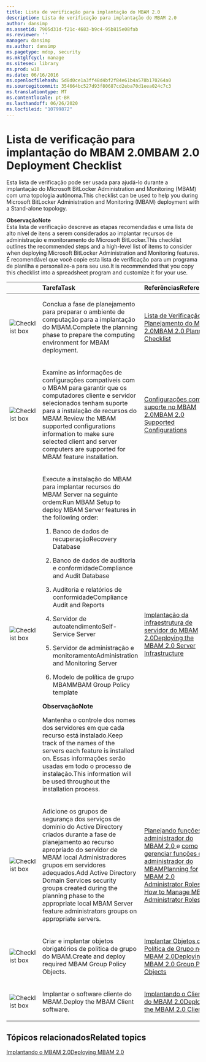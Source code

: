 ```yaml
---
title: Lista de verificação para implantação do MBAM 2.0
description: Lista de verificação para implantação do MBAM 2.0
author: dansimp
ms.assetid: 7905d31d-f21c-4683-b9c4-95b815e08fab
ms.reviewer: ''
manager: dansimp
ms.author: dansimp
ms.pagetype: mdop, security
ms.mktglfcycl: manage
ms.sitesec: library
ms.prod: w10
ms.date: 06/16/2016
ms.openlocfilehash: 5d8d0ce1a3ff48d4bf2f84e61b4a578b170264a0
ms.sourcegitcommit: 354664bc527d93f80687cd2eba70d1eea024c7c3
ms.translationtype: MT
ms.contentlocale: pt-BR
ms.lasthandoff: 06/26/2020
ms.locfileid: "10799872"
---
```

# <span data-ttu-id="767b1-103">Lista de verificação para implantação do MBAM 2.0</span><span class="sxs-lookup"><span data-stu-id="767b1-103">MBAM 2.0 Deployment Checklist</span></span>


<span data-ttu-id="767b1-104">Esta lista de verificação pode ser usada para ajudá-lo durante a implantação do Microsoft BitLocker Administration and Monitoring (MBAM) com uma topologia autônoma.</span><span class="sxs-lookup"><span data-stu-id="767b1-104">This checklist can be used to help you during Microsoft BitLocker Administration and Monitoring (MBAM) deployment with a Stand-alone topology.</span></span>

**<span data-ttu-id="767b1-105">Observação</span><span class="sxs-lookup"><span data-stu-id="767b1-105">Note</span></span>**  
<span data-ttu-id="767b1-106">Esta lista de verificação descreve as etapas recomendadas e uma lista de alto nível de itens a serem considerados ao implantar recursos de administração e monitoramento do Microsoft BitLocker.</span><span class="sxs-lookup"><span data-stu-id="767b1-106">This checklist outlines the recommended steps and a high-level list of items to consider when deploying Microsoft BitLocker Administration and Monitoring features.</span></span> <span data-ttu-id="767b1-107">É recomendável que você copie esta lista de verificação para um programa de planilha e personalize-a para seu uso.</span><span class="sxs-lookup"><span data-stu-id="767b1-107">It is recommended that you copy this checklist into a spreadsheet program and customize it for your use.</span></span>



<table>
<colgroup>
<col width="25%" />
<col width="25%" />
<col width="25%" />
<col width="25%" />
</colgroup>
<thead>
<tr class="header">
<th align="left"></th>
<th align="left"><span data-ttu-id="767b1-108">Tarefa</span><span class="sxs-lookup"><span data-stu-id="767b1-108">Task</span></span></th>
<th align="left"><span data-ttu-id="767b1-109">Referências</span><span class="sxs-lookup"><span data-stu-id="767b1-109">References</span></span></th>
<th align="left"><span data-ttu-id="767b1-110">Observações</span><span class="sxs-lookup"><span data-stu-id="767b1-110">Notes</span></span></th>
</tr>
</thead>
<tbody>
<tr class="odd">
<td align="left"><img src="images/checklistbox.gif" alt="Checklist box" /></td>
<td align="left"><p><span data-ttu-id="767b1-111">Conclua a fase de planejamento para preparar o ambiente de computação para a implantação do MBAM.</span><span class="sxs-lookup"><span data-stu-id="767b1-111">Complete the planning phase to prepare the computing environment for MBAM deployment.</span></span></p></td>
<td align="left"><p><a href="mbam-20-planning-checklist-mbam-2.md" data-raw-source="[MBAM 2.0 Planning Checklist](mbam-20-planning-checklist-mbam-2.md)"><span data-ttu-id="767b1-112">Lista de Verificação de Planejamento do MBAM 2.0</span><span class="sxs-lookup"><span data-stu-id="767b1-112">MBAM 2.0 Planning Checklist</span></span></a></p></td>
<td align="left"><p></p></td>
</tr>
<tr class="even">
<td align="left"><img src="images/checklistbox.gif" alt="Checklist box" /></td>
<td align="left"><p><span data-ttu-id="767b1-113">Examine as informações de configurações compatíveis com o MBAM para garantir que os computadores cliente e servidor selecionados tenham suporte para a instalação de recursos do MBAM.</span><span class="sxs-lookup"><span data-stu-id="767b1-113">Review the MBAM supported configurations information to make sure selected client and server computers are supported for MBAM feature installation.</span></span></p></td>
<td align="left"><p><a href="mbam-20-supported-configurations-mbam-2.md" data-raw-source="[MBAM 2.0 Supported Configurations](mbam-20-supported-configurations-mbam-2.md)"><span data-ttu-id="767b1-114">Configurações com suporte no MBAM 2.0</span><span class="sxs-lookup"><span data-stu-id="767b1-114">MBAM 2.0 Supported Configurations</span></span></a></p></td>
<td align="left"><p></p></td>
</tr>
<tr class="odd">
<td align="left"><img src="images/checklistbox.gif" alt="Checklist box" /></td>
<td align="left"><p><span data-ttu-id="767b1-115">Execute a instalação do MBAM para implantar recursos do MBAM Server na seguinte ordem:</span><span class="sxs-lookup"><span data-stu-id="767b1-115">Run MBAM Setup to deploy MBAM Server features in the following order:</span></span></p>
<ol>
<li><p><span data-ttu-id="767b1-116">Banco de dados de recuperação</span><span class="sxs-lookup"><span data-stu-id="767b1-116">Recovery Database</span></span></p></li>
<li><p><span data-ttu-id="767b1-117">Banco de dados de auditoria e conformidade</span><span class="sxs-lookup"><span data-stu-id="767b1-117">Compliance and Audit Database</span></span></p></li>
<li><p><span data-ttu-id="767b1-118">Auditoria e relatórios de conformidade</span><span class="sxs-lookup"><span data-stu-id="767b1-118">Compliance Audit and Reports</span></span></p></li>
<li><p><span data-ttu-id="767b1-119">Servidor de autoatendimento</span><span class="sxs-lookup"><span data-stu-id="767b1-119">Self-Service Server</span></span></p></li>
<li><p><span data-ttu-id="767b1-120">Servidor de administração e monitoramento</span><span class="sxs-lookup"><span data-stu-id="767b1-120">Administration and Monitoring Server</span></span></p></li>
<li><p><span data-ttu-id="767b1-121">Modelo de política de grupo MBAM</span><span class="sxs-lookup"><span data-stu-id="767b1-121">MBAM Group Policy template</span></span></p></li>
</ol>
<div class="alert">
<strong><span data-ttu-id="767b1-122">Observação</span><span class="sxs-lookup"><span data-stu-id="767b1-122">Note</span></span></strong><br/><p><span data-ttu-id="767b1-123">Mantenha o controle dos nomes dos servidores em que cada recurso está instalado.</span><span class="sxs-lookup"><span data-stu-id="767b1-123">Keep track of the names of the servers each feature is installed on.</span></span> <span data-ttu-id="767b1-124">Essas informações serão usadas em todo o processo de instalação.</span><span class="sxs-lookup"><span data-stu-id="767b1-124">This information will be used throughout the installation process.</span></span></p>
</div>
<div>

</div></td>
<td align="left"><p><a href="deploying-the-mbam-20-server-infrastructure-mbam-2.md" data-raw-source="[Deploying the MBAM 2.0 Server Infrastructure](deploying-the-mbam-20-server-infrastructure-mbam-2.md)"><span data-ttu-id="767b1-125">Implantação da infraestrutura de servidor do MBAM 2.0</span><span class="sxs-lookup"><span data-stu-id="767b1-125">Deploying the MBAM 2.0 Server Infrastructure</span></span></a></p></td>
<td align="left"><p></p></td>
</tr>
<tr class="even">
<td align="left"><img src="images/checklistbox.gif" alt="Checklist box" /></td>
<td align="left"><p><span data-ttu-id="767b1-126">Adicione os grupos de segurança dos serviços de domínio do Active Directory criados durante a fase de planejamento ao recurso apropriado do servidor de MBAM local Administradores grupos em servidores adequados.</span><span class="sxs-lookup"><span data-stu-id="767b1-126">Add Active Directory Domain Services security groups created during the planning phase to the appropriate local MBAM Server feature administrators groups on appropriate servers.</span></span></p></td>
<td align="left"><p><a href="planning-for-mbam-20-administrator-roles-mbam-2.md" data-raw-source="[Planning for MBAM 2.0 Administrator Roles](planning-for-mbam-20-administrator-roles-mbam-2.md)"><span data-ttu-id="767b1-127">Planejando funções de administrador do MBAM 2,0 </a> e <a href="how-to-manage-mbam-administrator-roles-mbam-2.md" data-raw-source="[How to Manage MBAM Administrator Roles](how-to-manage-mbam-administrator-roles-mbam-2.md)"> como gerenciar funções de administrador do MBAM</span><span class="sxs-lookup"><span data-stu-id="767b1-127">Planning for MBAM 2.0 Administrator Roles</a> and <a href="how-to-manage-mbam-administrator-roles-mbam-2.md" data-raw-source="[How to Manage MBAM Administrator Roles](how-to-manage-mbam-administrator-roles-mbam-2.md)">How to Manage MBAM Administrator Roles</span></span></a></p></td>
<td align="left"><p></p></td>
</tr>
<tr class="odd">
<td align="left"><img src="images/checklistbox.gif" alt="Checklist box" /></td>
<td align="left"><p><span data-ttu-id="767b1-128">Criar e implantar objetos obrigatórios de política de grupo do MBAM.</span><span class="sxs-lookup"><span data-stu-id="767b1-128">Create and deploy required MBAM Group Policy Objects.</span></span></p></td>
<td align="left"><p><a href="deploying-mbam-20-group-policy-objects-mbam-2.md" data-raw-source="[Deploying MBAM 2.0 Group Policy Objects](deploying-mbam-20-group-policy-objects-mbam-2.md)"><span data-ttu-id="767b1-129">Implantar Objetos de Política de Grupo no MBAM 2.0</span><span class="sxs-lookup"><span data-stu-id="767b1-129">Deploying MBAM 2.0 Group Policy Objects</span></span></a></p></td>
<td align="left"><p></p></td>
</tr>
<tr class="even">
<td align="left"><img src="images/checklistbox.gif" alt="Checklist box" /></td>
<td align="left"><p><span data-ttu-id="767b1-130">Implantar o software cliente do MBAM.</span><span class="sxs-lookup"><span data-stu-id="767b1-130">Deploy the MBAM Client software.</span></span></p></td>
<td align="left"><p><a href="deploying-the-mbam-20-client-mbam-2.md" data-raw-source="[Deploying the MBAM 2.0 Client](deploying-the-mbam-20-client-mbam-2.md)"><span data-ttu-id="767b1-131">Implantando o Cliente do MBAM 2.0</span><span class="sxs-lookup"><span data-stu-id="767b1-131">Deploying the MBAM 2.0 Client</span></span></a></p></td>
<td align="left"><p></p></td>
</tr>
</tbody>
</table>



## <span data-ttu-id="767b1-132">Tópicos relacionados</span><span class="sxs-lookup"><span data-stu-id="767b1-132">Related topics</span></span>


[<span data-ttu-id="767b1-133">Implantando o MBAM 2.0</span><span class="sxs-lookup"><span data-stu-id="767b1-133">Deploying MBAM 2.0</span></span>](deploying-mbam-20-mbam-2.md)









